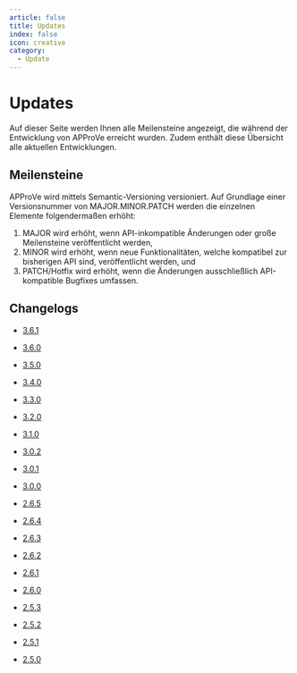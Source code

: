 ```yaml
---
article: false
title: Updates
index: false
icon: creative
category:
  - Update
---
```


# Updates
Auf dieser Seite werden Ihnen alle Meilensteine angezeigt, die während der Entwicklung von APProVe erreicht wurden. Zudem enthält diese Übersicht alle aktuellen Entwicklungen.

## Meilensteine
APProVe wird mittels Semantic-Versioning versioniert. Auf Grundlage einer Versionsnummer von MAJOR.MINOR.PATCH werden die einzelnen Elemente folgendermaßen erhöht:

1. MAJOR wird erhöht, wenn API-inkompatible Änderungen oder große Meilensteine veröffentlicht werden, 
2. MINOR wird erhöht, wenn neue Funktionalitäten, welche kompatibel zur bisherigen API sind, veröffentlicht werden, und
3. PATCH/Hotfix wird erhöht, wenn die Änderungen ausschließlich API-kompatible Bugfixes umfassen.

## Changelogs
- [3.6.1](3-6-1.md) <Badge type="primary" text="UPCOMING" vertical="top" />

- [3.6.0](3-6-0.md) <Badge type="danger" text="NEW" vertical="top" />

- [3.5.0](3-5-0.md) 

- [3.4.0](3-4-0.md) 

- [3.3.0](3-3-0.md)  


<!-- more -->
- [3.2.0](3-2-0.md)

- [3.1.0](3-1-0.md)

- [3.0.2](3-0-2.md)

- [3.0.1](3-0-1.md)

- [3.0.0](3-0-0.md)

- [2.6.5](2-6-5.md)

- [2.6.4](2-6-4.md)

- [2.6.3](2-6-3.md)

- [2.6.2](2-6-2.md)

- [2.6.1](2-6-1.md)

- [2.6.0](2-6-0.md) 

- [2.5.3](2-5-3.md)

- [2.5.2](2-5-2.md)

- [2.5.1](2-5-1.md) 

- [2.5.0](2-5-0.md)

